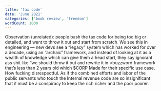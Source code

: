 ```yaml
---
title: 'tax code'
date: 'June 2021'
categories: ['book review', 'freedom']
wordCount: 1000
---
```

Observation (unrelated): people bash the tax code for being too big or detailed, and want to throw it out and start from scratch. We see this in engineering — new devs see a “legacy” system which has worked for over a decade, using an “archaic” framework, and instead of looking at it as a wealth of knowledge which can give them a head start, they say ignorant ass shit like “we should throw it out and rewrite it in <buzzword framework that’s less than 2 years old which $CORP Made for their specific use case. How fucking disrespectful. As if the combined efforts and labor of the public servants who touch the Internal revenue code are so insignificant that it must be a conspiracy to keep the rich richer and the poor poorer.

